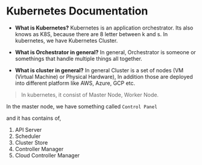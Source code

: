 # **Kubernetes Documentation**

* **What is Kubernetes?** Kubernetes is an application orchestrator. Its also knows as K8S, because there are 8 letter between k and s. In kubernetes, we have Kubernetes Cluster.

* **What is Orchestrator in general?** In general, Orchestrator is someone or somethings that handle multiple things all together.

* **What is cluster in general?** In general Cluster is a set of nodes (VM (Virtual Machine) or Physical Hardware), In addition those are deployed into different platform like AWS, Azure, GCP etc.

> In kubernetes, it consist of Master Node, Worker Node.

In the master node, we have something called ```Control Panel```

and it has contains of,

1. API Server
2. Scheduler
3. Cluster Store
4. Controller Manager
5. Cloud Controller Manager
